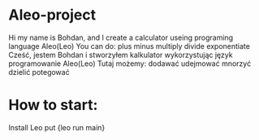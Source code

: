 # Aleo-project
Hi my name is Bohdan, and I create a calculator useing programing language Aleo(Leo)
You can do:
plus
minus
multiply
divide
exponentiate
Cześć, jestem Bohdan i stworzyłem kalkulator wykorzystując język programowanie Aleo(Leo)
Tutaj możemy:
dodawać
udejmować
mnorzyć
dzielić
potegować
# How to start:
Install Leo
put {leo run main}


